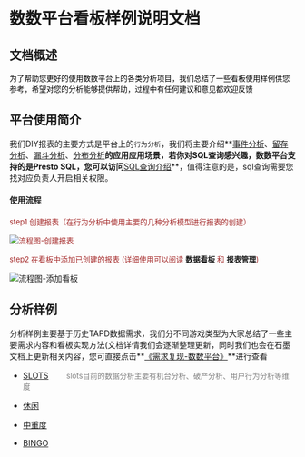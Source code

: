 # 数数平台看板样例说明文档

## **文档概述**

<font size="2" color="black">为了帮助您更好的使用数数平台上的各类分析项目，我们总结了一些看板使用样例供您参考，希望对您的分析能够提供帮助，过程中有任何建议和意见都欢迎反馈</font>

## **平台使用简介**

我们DIY报表的主要方式是平台上的`行为分析`，我们将主要介绍**<a href="https://doc.thinkingdata.cn/ta-manual/latest/user_guide/event_analytics.html" target="_blank">事件分析</a></font>、<a href="https://doc.thinkingdata.cn/ta-manual/latest/user_guide/retention.html" target="_blank">留存分析</a></font>、<a href="https://doc.thinkingdata.cn/ta-manual/latest/user_guide/funnel.html" target="_blank">漏斗分析</a></font>、<a href="https://doc.thinkingdata.cn/ta-manual/latest/user_guide/distribution.html" target="_blank">分布分析</a></font>**的应用应用场景，若你对SQL查询感兴趣，数数平台支持的是Presto SQL，您可以访问**<a href="https://doc.thinkingdata.cn/ta-manual/latest/user_guide/sql_ide.html" target="_blank">SQL查询介绍</a>**，值得注意的是，sql查询需要您找对应负责人开启相关权限。

#### **使用流程**

<font size="2" color="brown"> step1 创建报表（在行为分析中使用主要的几种分析模型进行报表的创建）

<img src="http://doc.gamehaus.com/uploads/202104/60811a33bccbc_60811a33.png" alt="流程图-创建报表">


step2 在看板中添加已创建的报表 (详细使用可以阅读 **<a href="https://doc.thinkingdata.cn/ta-manual/latest/user_guide/board.html" target="_blank">数据看板</a>** 和 **<a href="https://doc.thinkingdata.cn/ta-manual/latest/user_guide/report.html" target="_blank">报表管理</a>**) </font>

<img src="http://doc.gamehaus.com/uploads/202104/60812349c7542_60812349.png" alt="流程图-添加看板" class="img">



## **分析样例**
分析样例主要基于历史TAPD数据需求，我们分不同游戏类型为大家总结了一些主要需求内容和看板实现方法(文档详情我们会逐渐整理更新，同时我们也会在石墨文档上更新相关内容，您可直接点击**<a href="https://shimo.im/sheets/eaCh0Yfw1SwieDBl/f8b81/" target="_blank">《需求复现-数数平台》</a>**进行查看

* <a href="http://doc.gamehaus.com/docs/show/481">SLOTS</a>　　<font size="2" color="gray"> slots目前的数据分析主要有机台分析、破产分析、用户行为分析等维度</font>

* <a href="http://doc.gamehaus.com/docs/show/482">休闲</a>

* <a href="http://doc.gamehaus.com/docs/show/483">中重度</a>

* <a href="http://doc.gamehaus.com/docs/show/481">BINGO</a>



<div class="imgPreview">
    <img src="#" alt="" id="imgPreview">
</div>

